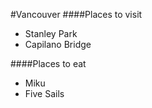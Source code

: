 #Vancouver
####Places to visit

- Stanley Park
- Capilano Bridge

####Places to eat
- Miku
- Five Sails
